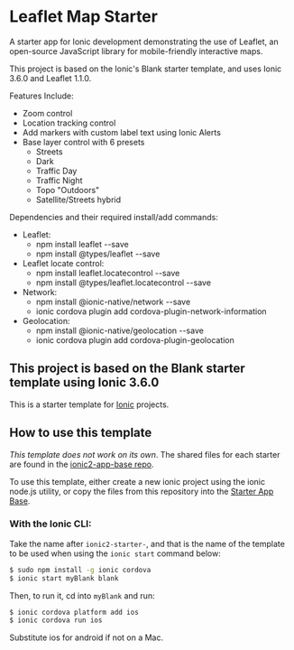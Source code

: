 # Leaflet Map Starter
 
 A starter app for Ionic development demonstrating the use of Leaflet, an open-source JavaScript library for mobile-friendly interactive maps.

 This project is based on the Ionic's Blank starter template, and uses Ionic 3.6.0 and Leaflet 1.1.0.

 Features Include:
 
* Zoom control
* Location tracking control
* Add markers with custom label text using Ionic Alerts
* Base layer control with 6 presets
    - Streets
    - Dark
    - Traffic Day
    - Traffic Night
    - Topo "Outdoors"
    - Satellite/Streets hybrid

Dependencies and their required install/add commands:

* Leaflet: 
    - npm install leaflet --save
    - npm install @types/leaflet --save
* Leaflet locate control:
    - npm install leaflet.locatecontrol --save
    - npm install @types/leaflet.locatecontrol --save
* Network: 
    - npm install @ionic-native/network --save
    - ionic cordova plugin add cordova-plugin-network-information
* Geolocation:
    - npm install @ionic-native/geolocation --save
    - ionic cordova plugin add cordova-plugin-geolocation
    


## This project is based on the Blank starter template using Ionic 3.6.0 

This is a starter template for [Ionic](http://ionicframework.com/docs/) projects.

## How to use this template

*This template does not work on its own*. The shared files for each starter are found in the [ionic2-app-base repo](https://github.com/ionic-team/ionic2-app-base).

To use this template, either create a new ionic project using the ionic node.js utility, or copy the files from this repository into the [Starter App Base](https://github.com/ionic-team/ionic2-app-base).

### With the Ionic CLI:

Take the name after `ionic2-starter-`, and that is the name of the template to be used when using the `ionic start` command below:

```bash
$ sudo npm install -g ionic cordova
$ ionic start myBlank blank
```

Then, to run it, cd into `myBlank` and run:

```bash
$ ionic cordova platform add ios
$ ionic cordova run ios
```

Substitute ios for android if not on a Mac.

